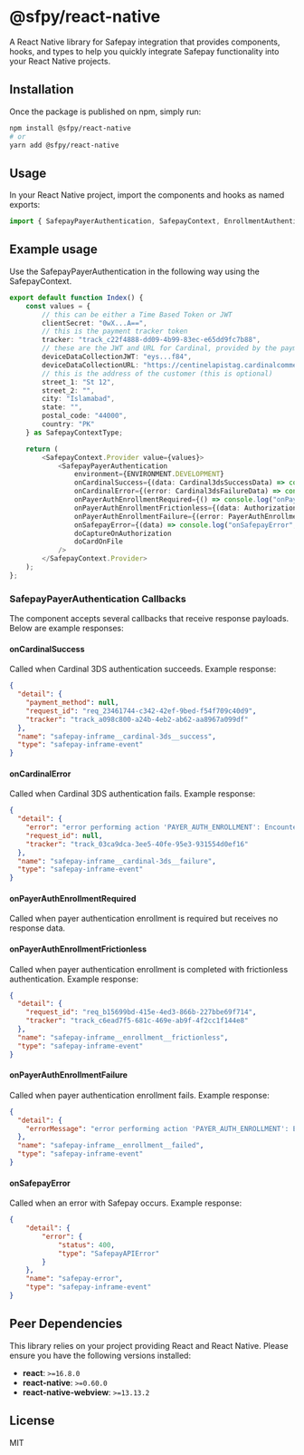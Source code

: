 # @sfpy/react-native

A React Native library for Safepay integration that provides components, hooks, and types to help you quickly integrate Safepay functionality into your React Native projects.

## Installation

Once the package is published on npm, simply run:

```sh
npm install @sfpy/react-native
# or
yarn add @sfpy/react-native
```

## Usage

In your React Native project, import the components and hooks as named exports:

```javascript
import { SafepayPayerAuthentication, SafepayContext, EnrollmentAuthenticationStatus, Cardinal3dsSuccessData, Cardinal3dsFailureData, AuthorizationResponse, PayerAuthEnrollmentFailureError } from "@sfpy/react-native";
```

## Example usage

Use the SafepayPayerAuthentication in the following way using the SafepayContext.

```typescript
export default function Index() {
    const values = {
        // this can be either a Time Based Token or JWT
        clientSecret: "0wX...A==",
        // this is the payment tracker token
        tracker: "track_c22f4888-dd09-4b99-83ec-e65dd9fc7b88",
        // these are the JWT and URL for Cardinal, provided by the payment API
        deviceDataCollectionJWT: "eys...f84",
        deviceDataCollectionURL: "https://centinelapistag.cardinalcommerce.com/V1/Cruise/Collect",
        // this is the address of the customer (this is optional)
        street_1: "St 12",
        street_2: "",
        city: "Islamabad",
        state: "",
        postal_code: "44000",
        country: "PK"
    } as SafepayContextType;

    return (
        <SafepayContext.Provider value={values}>
            <SafepayPayerAuthentication
                environment={ENVIRONMENT.DEVELOPMENT}
                onCardinalSuccess={(data: Cardinal3dsSuccessData) => console.log("onCardinalSuccess", data)}
                onCardinalError={(error: Cardinal3dsFailureData) => console.log("onCardinalError", error)}
                onPayerAuthEnrollmentRequired={() => console.log("onPayerAuthEnrollmentRequired")}
                onPayerAuthEnrollmentFrictionless={(data: AuthorizationResponse) => console.log("onPayerAuthEnrollmentFrictionless", data)}
                onPayerAuthEnrollmentFailure={(error: PayerAuthEnrollmentFailureError) => console.log("onPayerAuthEnrollmentFailure", error)}
                onSafepayError={(data) => console.log("onSafepayError", data)}
                doCaptureOnAuthorization
                doCardOnFile
            />
        </SafepayContext.Provider>
    );
};
```

### SafepayPayerAuthentication Callbacks

The component accepts several callbacks that receive response payloads. Below are example responses:

#### onCardinalSuccess
Called when Cardinal 3DS authentication succeeds. Example response:

```json
{
  "detail": {
    "payment_method": null,
    "request_id": "req_23461744-c342-42ef-9bed-f54f709c40d9",
    "tracker": "track_a098c800-a24b-4eb2-ab62-aa8967a099df"
  },
  "name": "safepay-inframe__cardinal-3ds__success",
  "type": "safepay-inframe-event"
}
```

#### onCardinalError
Called when Cardinal 3DS authentication fails. Example response:

```json
{
  "detail": {
    "error": "error performing action 'PAYER_AUTH_ENROLLMENT': Encountered an error while performing payer authentication: payer could not be authenticated. Please try again with a different card or another form of payment.",
    "request_id": null,
    "tracker": "track_03ca9dca-3ee5-40fe-95e3-931554d0ef16"
  },
  "name": "safepay-inframe__cardinal-3ds__failure",
  "type": "safepay-inframe-event"
}
```

#### onPayerAuthEnrollmentRequired
Called when payer authentication enrollment is required but receives no response data.

#### onPayerAuthEnrollmentFrictionless
Called when payer authentication enrollment is completed with frictionless authentication. Example response:

```json
{
  "detail": {
    "request_id": "req_b15699bd-415e-4ed3-866b-227bbe69f714",
    "tracker": "track_c6ead7f5-681c-469e-ab9f-4f2cc1f144e8"
  },
  "name": "safepay-inframe__enrollment__frictionless",
  "type": "safepay-inframe-event"
}
```

#### onPayerAuthEnrollmentFailure
Called when payer authentication enrollment fails. Example response:

```json
{
  "detail": {
    "errorMessage": "error performing action 'PAYER_AUTH_ENROLLMENT': Encountered an error while performing payer authentication: payer could not be authenticated. Please try again with a different card or another form of payment."
  },
  "name": "safepay-inframe__enrollment__failed",
  "type": "safepay-inframe-event"
}
```

#### onSafepayError
Called when an error with Safepay occurs. Example response:

```json
{
    "detail": {
        "error": {
            "status": 400,
            "type": "SafepayAPIError"
        }
    },
    "name": "safepay-error",
    "type": "safepay-inframe-event"
}
```

## Peer Dependencies

This library relies on your project providing React and React Native. Please ensure you have the following versions installed:

- **react**: `>=16.8.0`
- **react-native**: `>=0.60.0`
- **react-native-webview**: `>=13.13.2`

## License

MIT

